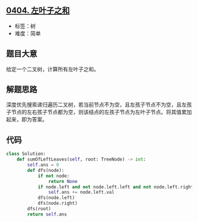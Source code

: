 ## [0404. 左叶子之和](https://leetcode-cn.com/problems/sum-of-left-leaves/)

- 标签：树
- 难度：简单

## 题目大意

给定一个二叉树，计算所有左叶子之和。

## 解题思路

深度优先搜索递归遍历二叉树，若当前节点不为空，且左孩子节点不为空，且左孩子节点的左右孩子节点都为空，则该结点的左孩子节点为左叶子节点。将其值累加起来，即为答案。

## 代码

```Python
class Solution:
    def sumOfLeftLeaves(self, root: TreeNode) -> int:
        self.ans = 0
        def dfs(node):
            if not node:
                return None
            if node.left and not node.left.left and not node.left.right:
                self.ans += node.left.val
            dfs(node.left)
            dfs(node.right)
        dfs(root)
        return self.ans
```

